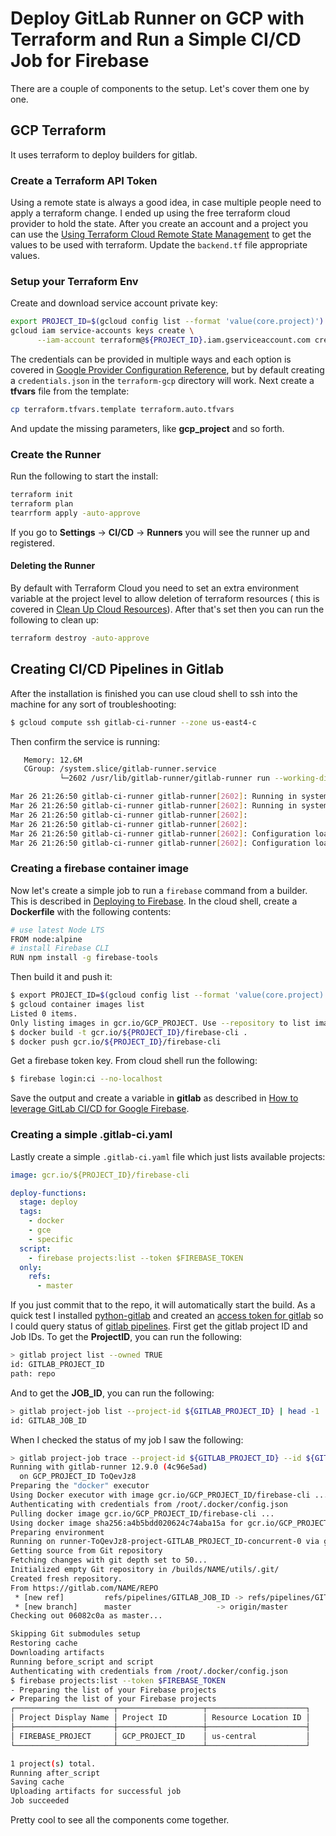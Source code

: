 # Deploy GitLab Runner on GCP with Terraform and Run a Simple CI/CD Job for Firebase

There are a couple of components to the setup. Let's cover them one by one.

## GCP Terraform

It uses terraform to deploy builders for gitlab. 

### Create a Terraform API Token

Using a remote state is always a good idea, in case multiple people need to apply a terraform change. I ended up using the free terraform cloud provider to hold the state. After you create an account and a project you can use the [Using Terraform Cloud Remote State Management](https://www.hashicorp.com/blog/using-terraform-cloud-remote-state-management/) to get the values to be used with terraform. Update the `backend.tf` file appropriate values.

### Setup your Terraform Env

Create and download service account private key:

```bash
export PROJECT_ID=$(gcloud config list --format 'value(core.project)')
gcloud iam service-accounts keys create \
      --iam-account terraform@${PROJECT_ID}.iam.gserviceaccount.com credentials.json
```

The credentials can be provided in multiple ways and each option is covered in [Google Provider Configuration Reference](https://www.terraform.io/docs/providers/google/guides/provider_reference.html#credentials-1), but by default creating a `credentials.json` in the `terraform-gcp` directory will work. Next create a **tfvars** file from the template:

```bash
cp terraform.tfvars.template terraform.auto.tfvars
```

And update the missing parameters, like **gcp_project** and so forth.

### Create the Runner

Run the following to start the install:

```bash
terraform init
terraform plan
tearrform apply -auto-approve
```

If you go to **Settings** -> **CI/CD** -> **Runners** you will see the runner up and registered.

#### Deleting the Runner

By default with Terraform Cloud you need to set an extra environment variable at the project level to allow deletion of terraform resources ( this is covered in [Clean Up Cloud Resources](https://learn.hashicorp.com/terraform/cloud-gettingstarted/tfc_cleanup#set-an-environment-variable)). After that's set then you can run the following to clean up:

```bash
terraform destroy -auto-approve
```

## Creating CI/CD Pipelines in Gitlab

After the installation is finished you can use cloud shell to ssh into the machine for any sort of troubleshooting:

```bash
$ gcloud compute ssh gitlab-ci-runner --zone us-east4-c
```

Then confirm the service is running:

```bash
   Memory: 12.6M
   CGroup: /system.slice/gitlab-runner.service
           └─2602 /usr/lib/gitlab-runner/gitlab-runner run --working-directory /home/gitlab-runner --config /etc/gitlab-runner/config.toml --service gitlab-runner --syslog --user gitlab-runner

Mar 26 21:26:50 gitlab-ci-runner gitlab-runner[2602]: Running in system-mode.
Mar 26 21:26:50 gitlab-ci-runner gitlab-runner[2602]: Running in system-mode.
Mar 26 21:26:50 gitlab-ci-runner gitlab-runner[2602]:
Mar 26 21:26:50 gitlab-ci-runner gitlab-runner[2602]:
Mar 26 21:26:50 gitlab-ci-runner gitlab-runner[2602]: Configuration loaded                                builds=0
Mar 26 21:26:50 gitlab-ci-runner gitlab-runner[2602]: Configuration loaded                                builds=0
```

### Creating a firebase container image

Now let's create a simple job to run a `firebase` command from a builder. This is described in [Deploying to Firebase](https://cloud.google.com/cloud-build/docs/deploying-builds/deploy-firebase). In the cloud shell, create a **Dockerfile** with the following contents:

```bash
# use latest Node LTS
FROM node:alpine
# install Firebase CLI
RUN npm install -g firebase-tools
```

Then build it and push it:

```bash
$ export PROJECT_ID=$(gcloud config list --format 'value(core.project)')
$ gcloud container images list
Listed 0 items.
Only listing images in gcr.io/GCP_PROJECT. Use --repository to list images in other repositories.
$ docker build -t gcr.io/${PROJECT_ID}/firebase-cli .
$ docker push gcr.io/${PROJECT_ID}/firebase-cli
```

Get a firebase token key. From cloud shell run the following:

```bash
$ firebase login:ci --no-localhost
```

Save the output and create a variable in **gitlab** as described in [How to leverage GitLab CI/CD for Google Firebase](https://about.gitlab.com/blog/2020/03/16/gitlab-ci-cd-with-firebase/). 

### Creating a simple .gitlab-ci.yaml
Lastly create a simple `.gitlab-ci.yaml` file which just lists available projects:

```yaml
image: gcr.io/${PROJECT_ID}/firebase-cli

deploy-functions:
  stage: deploy
  tags:
    - docker
    - gce
    - specific
  script:
    - firebase projects:list --token $FIREBASE_TOKEN
  only:
    refs:
      - master
```

If you just commit that to the repo, it will automatically start the build. As a quick test I installed [python-gitlab](https://python-gitlab.readthedocs.io/en/stable/cli.html) and created an [access token for gitlab](https://docs.gitlab.com/ee/user/profile/personal_access_tokens.html) so I could query status of [gitlab pipelines](https://docs.gitlab.com/ee/ci/pipelines/). First get the gitlab project ID and Job IDs. To get the **ProjectID**, you can run the following:

```bash
> gitlab project list --owned TRUE
id: GITLAB_PROJECT_ID
path: repo
```

And to get the **JOB_ID**, you can run the following:

```bash
> gitlab project-job list --project-id ${GITLAB_PROJECT_ID} | head -1
id: GITLAB_JOB_ID
```

When I checked the status of my job I saw the following:

```bash
> gitlab project-job trace --project-id ${GITLAB_PROJECT_ID} --id ${GITLAB_JOB_ID}
Running with gitlab-runner 12.9.0 (4c96e5ad)
  on GCP_PROJECT_ID ToQevJz8
Preparing the "docker" executor
Using Docker executor with image gcr.io/GCP_PROJECT_ID/firebase-cli ...
Authenticating with credentials from /root/.docker/config.json
Pulling docker image gcr.io/GCP_PROJECT_ID/firebase-cli ...
Using docker image sha256:a4b5bdd020624c74aba15a for gcr.io/GCP_PROJECT_ID/firebase-cli ...
Preparing environment
Running on runner-ToQevJz8-project-GITLAB_PROJECT_ID-concurrent-0 via gitlab-ci-runner...
Getting source from Git repository
Fetching changes with git depth set to 50...
Initialized empty Git repository in /builds/NAME/utils/.git/
Created fresh repository.
From https://gitlab.com/NAME/REPO
 * [new ref]         refs/pipelines/GITLAB_JOB_ID -> refs/pipelines/GITLAB_JOB_ID
 * [new branch]      master                   -> origin/master
Checking out 06082c0a as master...

Skipping Git submodules setup
Restoring cache
Downloading artifacts
Running before_script and script
Authenticating with credentials from /root/.docker/config.json
$ firebase projects:list --token $FIREBASE_TOKEN
- Preparing the list of your Firebase projects
✔ Preparing the list of your Firebase projects
┌──────────────────────┬───────────────────┬──────────────────────┐
│ Project Display Name │ Project ID        │ Resource Location ID │
├──────────────────────┼───────────────────┼──────────────────────┤
│ FIREBASE_PROJECT     │ GCP_PROJECT_ID    │ us-central           │
└──────────────────────┴───────────────────┴──────────────────────┘

1 project(s) total.
Running after_script
Saving cache
Uploading artifacts for successful job
Job succeeded
```

Pretty cool to see all the components come together.
